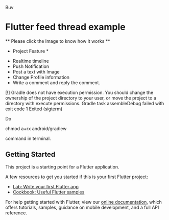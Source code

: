 
<img src="https://cdn.buymeacoffee.com/buttons/v2/default-yellow.png" alt="Buy Me A Coffee" style="height: 14px !important;width: 40px !important;" ></a>

# Flutter feed thread example

** Please click the Image to know how it works **
* Project Feature *

- Realtime timeline
- Push Notification
- Post a text with Image
- Change Profile information
- Write a comment and reply the comment.

[!] Gradle does not have execution permission. You should change the ownership of the project directory to your user, or move the project to a directory with execute permissions. Gradle task assembleDebug failed with exit code 1 Exited (sigterm)

Do 

chmod a+rx android/gradlew

command in terminal.

## Getting Started

This project is a starting point for a Flutter application.

A few resources to get you started if this is your first Flutter project:

- [Lab: Write your first Flutter app](https://flutter.dev/docs/get-started/codelab)
- [Cookbook: Useful Flutter samples](https://flutter.dev/docs/cookbook)

For help getting started with Flutter, view our
[online documentation](https://flutter.dev/docs), which offers tutorials,
samples, guidance on mobile development, and a full API reference.
